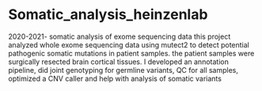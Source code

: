 # Somatic_analysis_heinzenlab
2020-2021- somatic analysis of exome sequencing data 
this project analyzed whole exome sequencing data using mutect2 to detect potential pathogenic somatic mutations in patient samples. the patient samples were surgically resected brain cortical tissues.
I developed an annotation pipeline, did joint genotyping for germline variants, QC for all samples, optimized a CNV caller and help with analysis of somatic variants 

